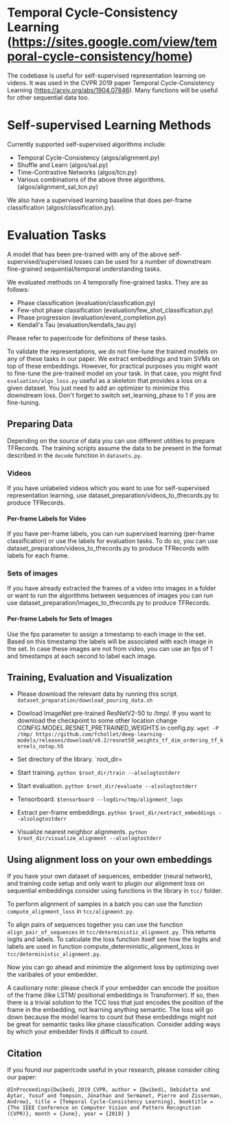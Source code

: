 # Temporal Cycle-Consistency Learning (https://sites.google.com/view/temporal-cycle-consistency/home)

The codebase is useful for self-supervised representation learning on
videos. It was used in the CVPR 2019 paper Temporal Cycle-Consistency
Learning (https://arxiv.org/abs/1904.07846). Many functions will be useful for
other sequential data too.

# Self-supervised Learning Methods
Currently supported self-supervised algorithms include:

* Temporal Cycle-Consistency (algos/alignment.py)
* Shuffle and Learn (algos/sal.py)
* Time-Contrastive Networks (algos/tcn.py)
* Various combinations of the above three algorithms.
  (algos/alignment_sal_tcn.py)

We also have a supervised learning baseline that does per-frame classification
(algos/classification.py).

# Evaluation Tasks
A model that has been pre-trained with any of the above
self-supervised/supervised losses can be used for a number of downstream
fine-grained sequential/temporal understanding tasks.

We evaluated methods on 4 temporally fine-grained tasks. They are as follows:

* Phase classification (evaluation/classfication.py)
* Few-shot phase classification (evaluation/few_shot_classification.py)
* Phase progression (evaluation/event_completion.py)
* Kendall's Tau (evaluation/kendalls_tau.py)

Please refer to paper/code for definitions of these tasks.

To validate the representations, we do not fine-tune the trained models on any
of these tasks in our paper. We extract embeddings and train SVMs on top of
these embeddings. However, for practical purposes you might want to fine-tune
the pre-trained model on your task. In that case, you might find
`evaluation/algo_loss.py` useful as a skeleton that provides a loss on a given
dataset. You just need to add an optimizer to minimize this downstream loss.
Don't forget to switch set_learning_phase to 1 if you are fine-tuning.

## Preparing Data

Depending on the source of data you can use different utilities to prepare
TFRecords. The training scripts assume the data to be present in the format
described in the `decode` function in `datasets.py`.

### Videos
If you have unlabeled videos which you want to use for self-supervised
representation learning, use dataset_preparation/videos_to_tfrecords.py to
produce TFRecords.

#### Per-frame Labels for Video
If you have per-frame labels, you can run supervised learning (per-frame
classification) or use the labels for evaluation tasks. To do so, you can
use dataset_preparation/videos_to_tfrecords.py to produce TFRecords with labels
for each frame.

### Sets of images
If you have already extracted the frames of a video into images in a folder or
want to run the algorithms between sequences of images you can run use
dataset_preparation/images_to_tfrecords.py to produce TFRecords.

#### Per-frame Labels for Sets of Images
Use the fps parameter to assign a timestamp to each image in the set. Based on
this timestamp the labels will be associated with each image in the set. In case
these images are not from video, you can use an fps of 1 and timestamps at
each second to label each image.

## Training, Evaluation and Visualization
* Please download the relevant data by running this script.
`dataset_preparation/download_pouring_data.sh`

* Dowload ImageNet pre-trained ResNetV2-50 to /tmp/. If you want to download the
  checkpoint to some other location change
  CONFIG.MODEL.RESNET_PRETRAINED_WEIGHTS in config.py.
`wget -P /tmp/ https://github.com/fchollet/deep-learning-models/releases/download/v0.2/resnet50_weights_tf_dim_ordering_tf_kernels_notop.h5`

* Set directory of the library.
`root_dir=<PATH TO THIS LIBRARY ON YOUR MACHINE>

* Start training.
`python $root_dir/train --alsologtostderr`

* Start evaluation.
`python $root_dir/evaluate --alsologtostderr`

* Tensorboard.
`$tensorboard --logdir=/tmp/alignment_logs`

* Extract per-frame embeddings.
`python $root_dir/extract_embeddings --alsologtostderr`

* Visualize nearest neighbor alignments.
`python $root_dir/visualize_alignment --alsologtostderr`

## Using alignment loss on your own embeddings
If you have your own dataset of sequences, embedder (neural network), and
training code setup and only want to plugin our alignment loss on sequential
embeddings consider using functions in the library in `tcc/` folder.

To perform alignment of samples in a batch you can use the function
`compute_alignment_loss` in `tcc/alignment.py`.

To align pairs of sequences together you can use the function
`align_pair_of_sequences` in `tcc/deterministic_alignment.py`. This returns
logits and labels. To calculate the loss function itself see how the logits
and labels are used in function compute_deterministic_alignment_loss in
`tcc/deterministic_alignment.py`.

Now you can go ahead and minimize the alignment loss by optimizing over the
varibales of your embedder.

A cautionary note: please check if your embedder can encode the position of the
frame (like LSTM/ positional embeddings in Transformer). If so, then there is a
trivial solution to the TCC loss that just encodes the position of the frame in
the embedding, not learning anything semantic. The loss will go down because
the model learns to count but these embeddings might not be great for semantic
tasks like phase classification. Consider adding ways by which your embedder
finds it difficult to count.


## Citation

If you found our paper/code useful in your research, please consider citing
our paper:

`@InProceedings{Dwibedi_2019_CVPR,
author = {Dwibedi, Debidatta and Aytar, Yusuf and Tompson, Jonathan and Sermanet, Pierre and Zisserman, Andrew},
title = {Temporal Cycle-Consistency Learning},
booktitle = {The IEEE Conference on Computer Vision and Pattern Recognition (CVPR)},
month = {June},
year = {2019}
}`
